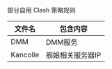 部分自用 Clash 策略规则

| 文件名                | 包含内容                                                              |
| --------------------- | -------------------------------------------------------------------- |
| DMM                   | DMM服务                                                              |
| Kancolle              | 舰娘相关服务器IP                                                      |
